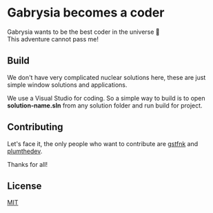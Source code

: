 # Gabrysia becomes a coder

Gabrysia wants to be the best coder in the universe 🚀  
This adventure cannot pass me!

## Build

We don't have very complicated nuclear solutions here, these are just simple window solutions and applications.  

We use a Visual Studio for coding.   So a simple way to build is to open **solution-name.sln** from any solution folder and run build for project.

## Contributing
Let's face it, the only people who want to contribute are [gstfnk](https://github.com/gstfnk) and [plumthedev](https://github.com/plumthedev).  

Thanks for all!

## License
[MIT](https://choosealicense.com/licenses/mit/)

